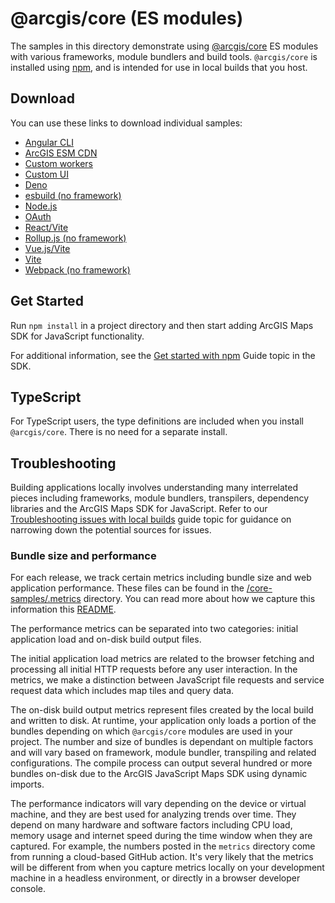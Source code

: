 # @arcgis/core (ES modules)

The samples in this directory demonstrate using [@arcgis/core](https://www.npmjs.com/package/@arcgis/core) ES modules with various frameworks, module bundlers and build tools. `@arcgis/core` is installed using [npm](https://docs.npmjs.com/downloading-and-installing-packages-locally), and is intended for use in local builds that you host.

## Download

You can use these links to download individual samples:

- [Angular CLI](https://esri.github.io/jsapi-resources/zips/core-sample-jsapi-angular-cli.zip)
- [ArcGIS ESM CDN](https://esri.github.io/jsapi-resources/zips/core-sample-jsapi-esm-cdn.zip)
- [Custom workers](https://esri.github.io/jsapi-resources/zips/core-sample-jsapi-custom-workers.zip)
- [Custom UI](https://esri.github.io/jsapi-resources/zips/core-sample-jsapi-custom-ui.zip)
- [Deno](https://esri.github.io/jsapi-resources/zips/core-sample-jsapi-deno.zip)
- [esbuild (no framework)](https://esri.github.io/jsapi-resources/zips/core-sample-esbuild.zip)
- [Node.js](https://esri.github.io/jsapi-resources/zips/core-sample-jsapi-node.zip)
- [OAuth](https://esri.github.io/jsapi-resources/zips/core-sample-jsapi-oauth.zip)
- [React/Vite](https://esri.github.io/jsapi-resources/zips/core-sample-jsapi-react.zip)
- [Rollup.js (no framework)](https://esri.github.io/jsapi-resources/zips/core-sample-rollup.zip)
- [Vue.js/Vite](https://esri.github.io/jsapi-resources/zips/core-sample-jsapi-vue.zip)
- [Vite](https://esri.github.io/jsapi-resources/zips/core-sample-jsapi-vite.zip)
- [Webpack (no framework)](https://esri.github.io/jsapi-resources/zips/core-sample-webpack.zip)

## Get Started

Run `npm install` in a project directory and then start adding ArcGIS Maps SDK for JavaScript functionality.

For additional information, see the [Get started with npm](https://developers.arcgis.com/javascript/latest/get-started-npm/#api) Guide topic in the SDK.

## TypeScript

For TypeScript users, the type definitions are included when you install `@arcgis/core`. There is no need for a separate install.

## Troubleshooting

Building applications locally involves understanding many interrelated pieces including frameworks, module bundlers, transpilers, dependency libraries and the ArcGIS Maps SDK for JavaScript. Refer to our [Troubleshooting issues with local builds](https://developers.arcgis.com/javascript/latest/troubleshooting/) guide topic for guidance on narrowing down the potential sources for issues.

### Bundle size and performance

For each release, we track certain metrics including bundle size and web application performance. These files can be found in the [/core-samples/.metrics](./.metrics/) directory. You can read more about how we capture this information this [README](../.github/scripts/README.md).

The performance metrics can be separated into two categories: initial application load and on-disk build output files.

The initial application load metrics are related to the browser fetching and processing all initial HTTP requests before any user interaction. In the metrics, we make a distinction between JavaScript file requests and service request data which includes map tiles and query data.

The on-disk build output metrics represent files created by the local build and written to disk. At runtime, your application only loads a portion of the bundles depending on which `@arcgis/core` modules are used in your project. The number and size of bundles is dependant on multiple factors and will vary based on framework, module bundler, transpiling and related configurations. The compile process can output several hundred or more bundles on-disk due to the ArcGIS JavaScript Maps SDK using dynamic imports.

The performance indicators will vary depending on the device or virtual machine, and they are best used for analyzing trends over time. They depend on many hardware and software factors including CPU load, memory usage and internet speed during the time window when they are captured. For example, the numbers posted in the `metrics` directory come from running a cloud-based GitHub action. It's very likely that the metrics will be different from when you capture metrics locally on your development machine in a headless environment, or directly in a browser developer console.
